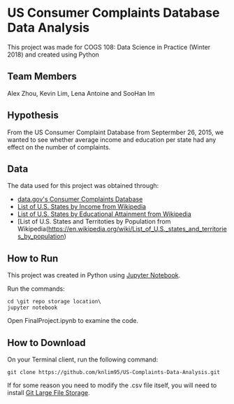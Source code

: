 # US Consumer Complaints Database Data Analysis
This project was made for COGS 108: Data Science in Practice (Winter 2018) and created using Python

## Team Members
Alex Zhou, Kevin Lim, Lena Antoine and SooHan Im

## Hypothesis
From the US Consumer Complaint Database from Septermber 26, 2015, we wanted to see whether average income and education per state had any effect on the number of complaints.

## Data
The data used for this project was obtained through:
* [data.gov's Consumer Complaints Database](https://catalog.data.gov/dataset/consumer-complaint-database#topic=consumer_navigation)
* [List of U.S. States by Income from Wikipedia](https://en.wikipedia.org/wiki/List_of_U.S._states_by_income)
* [List of U.S. States by Educational Attainment from Wikipedia](https://en.wikipedia.org/wiki/List_of_U.S._states_by_educational_attainment)
* [List of U.S. States and Territoties by Population from Wikipedia(https://en.wikipedia.org/wiki/List_of_U.S._states_and_territories_by_population)

## How to Run
This project was created in Python using [Jupyter Notebook](https://jupyter.org/).

Run the commands:
```
cd \git repo storage location\
jupyter notebook
```

Open FinalProject.ipynb to examine the code.

## How to Download
On your Terminal client, run the following command:
```
git clone https://github.com/knlim95/US-Complaints-Data-Analysis.git
```

If for some reason you need to modify the .csv file itself, you will need to install [Git Large File Storage](https://git-lfs.github.com/).
